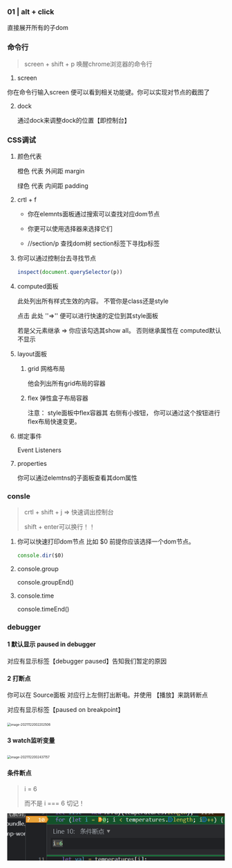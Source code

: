 ### 01 | alt + click

直接展开所有的子dom

### 命令行

> screen + shift + p  唤醒chrome浏览器的命令行

1.  screen

   你在命令行输入screen 便可以看到相关功能键。你可以实现对节点的截图了

2. dock

   通过dock来调整dock的位置【即控制台】

### CSS调试

1. 颜色代表

   橙色 代表 外间距 margin

   绿色 代表 内间距 padding 

2. crtl + f

   - 你在elemnts面板通过搜索可以查找对应dom节点

   - 你更可以使用选择器来选择它们
   - //section/p 查找dom树 section标签下寻找p标签

3. 你可以通过控制台去寻找节点

   ```js
   inspect(document.querySelector(p))
   ```

4. computed面板

   此处列出所有样式生效的内容。 不管你是class还是style

   点击 此处 ''=>'' 便可以进行快速的定位到其style面板

   若是父元素继承 => 你应该勾选其show all。 否则继承属性在 computed默认不显示

5. layout面板

   1. grid 网格布局

      他会列出所有grid布局的容器

   2. flex 弹性盒子布局容器

      注意： style面板中flex容器其 右侧有小按钮， 你可以通过这个按钮进行 flex布局快速变更。

6. 绑定事件

   Event Listeners

7. properties

   你可以通过elemtns的子面板查看其dom属性

### consle

> crtl + shift + j  => 快速调出控制台
>
> shift + enter可以换行！！

1. 你可以快速打印dom节点 比如 $0 前提你应该选择一个dom节点。

   ```js
   console.dir($0)
   ```

2. console.group

   console.groupEnd()

3. console.time

   console.timeEnd()

### debugger

#### 1 默认显示 paused in debugger

对应有显示标签【debugger paused】告知我们暂定的原因

#### 2 打断点

你可以在 Source面板 对应行上左侧打出断电。并使用 【播放】来跳转断点

对应有显示标签【paused on breakpoint】

<img src="C:/Users/HuangPeng/AppData/Roaming/Typora/typora-user-images/image-20211122002202506.png" alt="image-20211122002202506" style="zoom: 50%;" />

#### 3 watch监听变量

<img src="C:/Users/HuangPeng/AppData/Roaming/Typora/typora-user-images/image-20211122002437157.png" alt="image-20211122002437157" style="zoom: 50%;" />

#### 条件断点

> i = 6 
>
> 而不是 i === 6 切记！

![image-20211122004154955](../images/image-20211122004154955.png)

